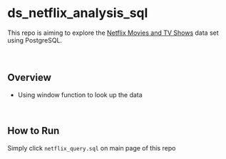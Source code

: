 # ds_netflix_analysis_sql

This repo is aiming to explore the [Netflix Movies and TV Shows](https://www.kaggle.com/shivamb/netflix-shows) data set using PostgreSQL.    
</br></br>

## Overview

- Using window function to look up the data
</br>

## How to Run

Simply click `netflix_query.sql` on main page of this repo
